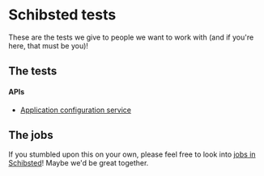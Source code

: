 # Schibsted tests

These are the tests we give to people we want to work with (and if you're here,
that must be you)!

## The tests

#### APIs

* [Application configuration service](https://github.com/schibsted/tests/blob/master/APPLICATION_CONFIGURATION_SERVICE.md)

## The jobs

If you stumbled upon this on your own, please feel free to look into [jobs in Schibsted](http://jobs.schibsted.com/)! Maybe we'd be great together.
